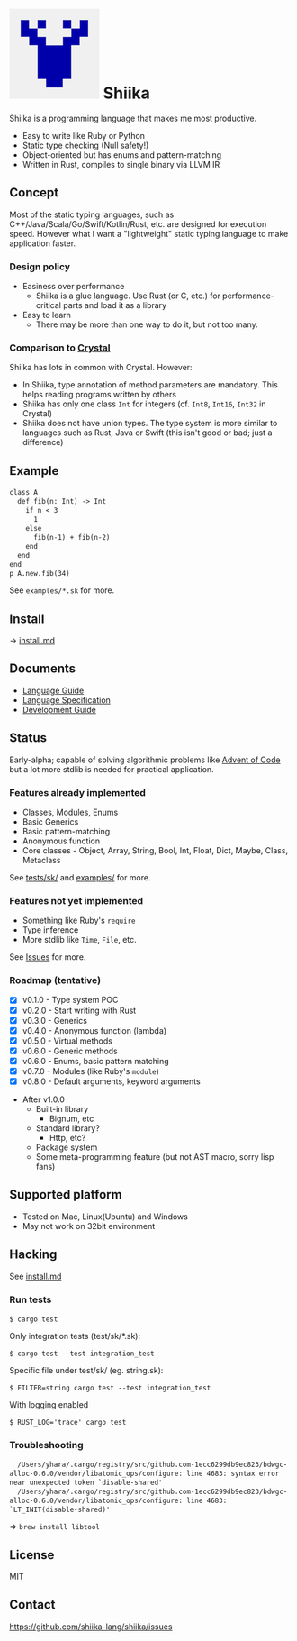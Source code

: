 # ![logo](shiika_logo_small.png) Shiika

Shiika is a programming language that makes me most productive.

- Easy to write like Ruby or Python
- Static type checking (Null safety!)
- Object-oriented but has enums and pattern-matching
- Written in Rust, compiles to single binary via LLVM IR

## Concept

Most of the static typing languages, such as C++/Java/Scala/Go/Swift/Kotlin/Rust, etc. are designed for execution speed. However what I want a "lightweight" static typing language to make application faster.

### Design policy

- Easiness over performance
  - Shiika is a glue language. Use Rust (or C, etc.) for performance-critical parts and load it as a library
- Easy to learn
  - There may be more than one way to do it, but not too many.

### Comparison to [Crystal](https://crystal-lang.org/)

Shiika has lots in common with Crystal. However:

- In Shiika, type annotation of method parameters are mandatory. This helps reading programs written by others
- Shiika has only one class `Int` for integers (cf. `Int8`, `Int16`, `Int32` in Crystal)
- Shiika does not have union types. The type system is more similar to languages such as Rust, Java or Swift (this isn't good or bad; just a difference)

## Example

```
class A
  def fib(n: Int) -> Int
    if n < 3
      1
    else
      fib(n-1) + fib(n-2)
    end
  end
end
p A.new.fib(34)
```

See `examples/*.sk` for more.

## Install

→ [install.md](./doc/guide/src/install.md)

## Documents

- [Language Guide](./doc/guide/src/SUMMARY.md)
- [Language Specification](./doc/spec/src/SUMMARY.md)
- [Development Guide](./doc/shg/src/SUMMARY.md)

## Status

Early-alpha; capable of solving algorithmic problems like [Advent of Code](https://github.com/yhara/adventofcode) but a lot more stdlib is needed for practical application.

### Features already implemented

- Classes, Modules, Enums
- Basic Generics
- Basic pattern-matching
- Anonymous function
- Core classes - Object, Array, String, Bool, Int, Float, Dict, Maybe, Class, Metaclass

See [tests/sk/](https://github.com/shiika-lang/shiika/tree/master/tests/sk) and
[examples/](https://github.com/shiika-lang/shiika/tree/master/examples) for more.

### Features not yet implemented

- Something like Ruby's `require`
- Type inference
- More stdlib like `Time`, `File`, etc.

See [Issues](https://github.com/shiika-lang/shiika/issues) for more.

### Roadmap (tentative)

- [x] v0.1.0 - Type system POC
- [x] v0.2.0 - Start writing with Rust
- [x] v0.3.0 - Generics
- [x] v0.4.0 - Anonymous function (lambda)
- [x] v0.5.0 - Virtual methods
- [x] v0.6.0 - Generic methods
- [x] v0.6.0 - Enums, basic pattern matching
- [x] v0.7.0 - Modules (like Ruby's `module`)
- [x] v0.8.0 - Default arguments, keyword arguments
- After v1.0.0
  - Built-in library
    - Bignum, etc
  - Standard library?
    - Http, etc?
  - Package system
  - Some meta-programming feature (but not AST macro, sorry lisp fans)

## Supported platform

- Tested on Mac, Linux(Ubuntu) and Windows
- May not work on 32bit environment

## Hacking

See [install.md](./doc/guide/src/install.md)

### Run tests

```
$ cargo test
```

Only integration tests (test/sk/*.sk):

```
$ cargo test --test integration_test
```

Specific file under test/sk/ (eg. string.sk):

```
$ FILTER=string cargo test --test integration_test
```

With logging enabled

```
$ RUST_LOG='trace' cargo test
```

### Troubleshooting

```
  /Users/yhara/.cargo/registry/src/github.com-1ecc6299db9ec823/bdwgc-alloc-0.6.0/vendor/libatomic_ops/configure: line 4683: syntax error near unexpected token `disable-shared'                                                                        
  /Users/yhara/.cargo/registry/src/github.com-1ecc6299db9ec823/bdwgc-alloc-0.6.0/vendor/libatomic_ops/configure: line 4683: `LT_INIT(disable-shared)'  
```

=> `brew install libtool`

## License

MIT

## Contact

https://github.com/shiika-lang/shiika/issues
